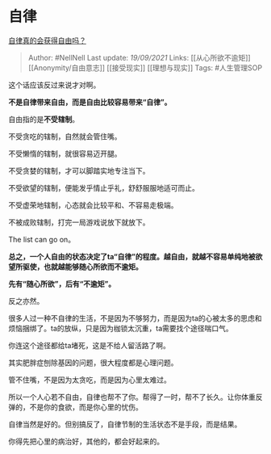 # 自律
[自律真的会获得自由吗？](https://www.zhihu.com/question/357171045/answer/2127223740)
 
  > Author: #NellNell 
Last update: *19/09/2021* 
Links: [[从心所欲不逾矩]] [[Anonymity/自由意志]] [[接受现实]] [[理想与现实]] 
Tags: #人生管理SOP 

这个话应该反过来说才对啊。

**不是自律带来自由，而是自由比较容易带来“自律”。**

自由指的是**不受辖制**。

不受贪吃的辖制，自然就会管住嘴。

不受懒惰的辖制，就很容易迈开腿。

不受贪婪的辖制，才可以脚踏实地专注当下。

不受欲望的辖制，便能发乎情止乎礼，舒舒服服地适可而止。

不受虚荣地辖制，心态就会比较平和、不容易走极端。

不被成败辖制，打完一局游戏说放下就放下。

The list can go on。

**总之，一个人自由的状态决定了ta“自律”的程度。越自由，就越不容易单纯地被欲望所驱使，也就越能够随心所欲而不逾矩。**

**先有“随心所欲”，后有“不逾矩”。**

反之亦然。

很多人过一种不自律的生活，不是因为不够努力，而是因为ta的心被太多的思虑和烦恼捆绑了。ta的放纵，只是因为枷锁太沉重，ta需要找个途径喘口气。

你连这个途径都给ta堵死，这是不给人留活路了啊。

其实肥胖症刨除基因的问题，很大程度都是心理问题。

管不住嘴，不是因为太贪吃，而是因为心里太难过。

所以一个人心若不自由，自律也帮不了你。帮得了一时，帮不了长久。让你体重反弹的，不是你的食欲，而是你心里的忧伤。

自律当然是好的。但别搞反了，自律节制的生活状态不是手段，而是结果。

你得先把心里的病治好，其他的，都会好起来的。